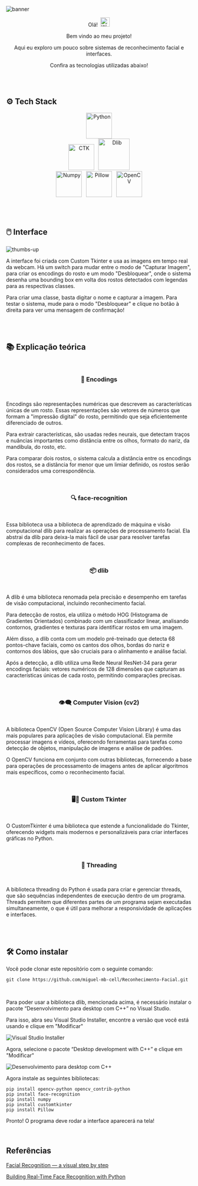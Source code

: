 ![banner](imgs/Reconhecimento-Facial.png)

<div align="center">

Olá! &nbsp;<img src="https://raw.githubusercontent.com/Tarikul-Islam-Anik/Animated-Fluent-Emojis/master/Emojis/Hand%20gestures/Waving%20Hand.png" alt="Waving Hand" width="25" height="25" />

Bem vindo ao meu projeto!

Aqui eu exploro um pouco sobre sistemas de reconhecimento facial e interfaces.

Confira as tecnologias utilizadas abaixo!

</div>

<br><br>

## ⚙️ Tech Stack

<div align="center">

<img src="imgs/Python-logo.png" alt="Python" width="70" /> <br>
<img src="imgs/CustomTkinter-logo.png" alt="CTK" width="70" /> &nbsp;
<img src="imgs/dlib-logo.png" alt="Dlib" width="85" /> <br>
<img src="imgs/NumPy-logo.png" alt="Numpy" width="70" /> &nbsp;
<img src="imgs/pillow-logo.png" alt="Pillow" width="70" /> &nbsp;
<img src="imgs/opencv-logo.png" alt="OpenCV" width="70" />

</div>

<br><br>

## 🖱️ Interface

![thumbs-up](imgs/dumbass.png)

A interface foi criada com Custom Tkinter e usa as imagens em tempo real da webcam. Há um switch para mudar entre o modo de "Capturar Imagem", para criar os encodings do rosto e um modo "Desbloquear", onde o sistema desenha uma bounding box em volta dos rostos detectados com legendas para as respectivas classes. 

Para criar uma classe, basta digitar o nome e capturar a imagem. Para testar o sistema, mude para o modo "Desbloquear" e clique no botão à direita para ver uma mensagem de confirmação!

<br><br>

## 📚 Explicação teórica
<br>

<div align="center">

### 🔢 Encodings

</div>

<br>

Encodings são representações numéricas que descrevem as características únicas de um rosto. Essas representações são vetores de números que formam a "impressão digital" do rosto, permitindo que seja eficientemente diferenciado de outros.

Para extrair características, são usadas redes neurais, que detectam traços e nuâncias importantes como distância entre os olhos, formato do nariz, da mandíbula, do rosto, etc.

Para comparar dois rostos, o sistema calcula a distância entre os encodings dos rostos, se a distância for menor que um limiar definido, os rostos serão considerados uma correspondência.

<br>

<div align="center">

### 🔍 face-recognition

</div>

<br>

Essa biblioteca usa a biblioteca de aprendizado de máquina e visão computacional dlib para realizar as operações de processamento facial. Ela abstrai da dlib para deixa-la mais fácil de usar para resolver tarefas complexas de reconhecimento de faces.

<br>

<div align="center">

### 📦 dlib

</div>

<br>

A dlib é uma biblioteca renomada pela precisão e desempenho em tarefas de visão computacional, incluindo reconhecimento facial.

Para detecção de rostos, ela utiliza o método HOG (Histograma de Gradientes Orientados) combinado com um classificador linear, analisando contornos, gradientes e texturas para identificar rostos em uma imagem.

Além disso, a dlib conta com um modelo pré-treinado que detecta 68 pontos-chave faciais, como os cantos dos olhos, bordas do nariz e contornos dos lábios, que são cruciais para o alinhamento e análise facial.

Após a detecção, a dlib utiliza uma Rede Neural ResNet-34 para gerar encodings faciais: vetores numéricos de 128 dimensões que capturam as características únicas de cada rosto, permitindo comparações precisas.

<br>

<div align="center">

### 👁️‍🗨️ Computer Vision (cv2)

</div>

<br>

A biblioteca OpenCV (Open Source Computer Vision Library) é uma das mais populares para aplicações de visão computacional. Ela permite processar imagens e vídeos, oferecendo ferramentas para tarefas como detecção de objetos, manipulação de imagens e análise de padrões.

O OpenCV funciona em conjunto com outras bibliotecas, fornecendo a base para operações de processamento de imagens antes de aplicar algoritmos mais específicos, como o reconhecimento facial.

<br>

<div align="center">

### 🖥️🎨 Custom Tkinter

</div>

<br>

O CustomTkinter é uma biblioteca que estende a funcionalidade do Tkinter, oferecendo widgets mais modernos e personalizáveis para criar interfaces gráficas no Python.

<br>

<div align="center">

### 🧵 Threading

</div>

<br>

A biblioteca threading do Python é usada para criar e gerenciar threads, que são sequências independentes de execução dentro de um programa. Threads permitem que diferentes partes de um programa sejam executadas simultaneamente, o que é útil para melhorar a responsividade de aplicações e interfaces.

<br><br>

## 🛠️ Como instalar

Você pode clonar este repositório com o seguinte comando:

```
git clone https://github.com/miguel-mb-cell/Reconhecimento-Facial.git
```
<br>

Para poder usar a biblioteca dlib, mencionada acima, é necessário instalar o pacote “Desenvolvimento para desktop com C++” no Visual Studio.

Para isso, abra seu Visual Studio Installer, encontre a versão que você está usando e clique em "Modificar"

![Visual Studio Installer](imgs/VS_installer.png)

Agora, selecione o pacote “Desktop development with C++” e clique em "Modificar"

![Desenvolvimento para desktop com C++](imgs/C++Desktop.png)

Agora instale as seguintes bibliotecas:

```
pip install opencv-python opencv_contrib-python
pip install face-recognition
pip install numpy
pip install customtkinter
pip install Pillow
```

Pronto! O programa deve rodar a interface aparecerá na tela!

<br>

## Referências

[Facial Recognition — a visual step by step](https://medium.com/swlh/facial-recognition-a-visual-step-by-step-d679289bab11)

[Building Real-Time Face Recognition with Python](https://medium.com/@suditi/building-real-time-face-recognition-with-python-b0584900d631)
